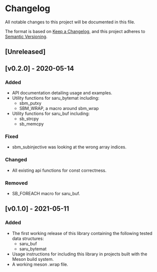# Changelog
All notable changes to this project will be documented in this file.

The format is based on [Keep a Changelog](https://keepachangelog.com/en/1.0.0/),
and this project adheres to [Semantic Versioning](https://semver.org/spec/v2.0.0.html).

## [Unreleased]

## [v0.2.0] - 2020-05-14
### Added
- API documentation detailing usage and examples.
- Utility functions for saru_bytemat including:
    - sbm_putxy
    - SBM_WRAP, a macro around sbm_wrap
- Utility functions for saru_buf including:
    - sb_strcpy
    - sb_memcpy
### Fixed
- sbm_subinjective was looking at the wrong array indices.
### Changed
- All existing api functions for const correctness.
### Removed
- SB_FOREACH macro for saru_buf.

## [v0.1.0] - 2021-05-11
### Added
- The first working release of this library containing the following tested data structures:
    - saru_buf
    - saru_bytemat
- Usage instructions for including this library in projects built with the Meson build system.
- A working meson .wrap file.

